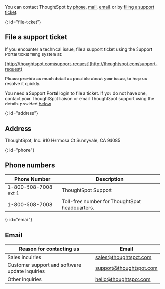 You can contact ThoughtSpot by [phone](#phone), [mail](#mail), [email](#email), or by [filing a support ticket](#file-ticket).

{: id="file-ticket"}
## File a support ticket

If you encounter a technical issue, file a support ticket using the Support Portal ticket filing system at:

[http://thoughtspot.com/support-request](http://thoughtspot.com/support-request)

Please provide as much detail as possible about your issue, to help us resolve it quickly.

You need a Support Portal login to file a ticket. If you do not have one, contact your ThoughtSpot liaison or email ThoughtSpot support using the details provided [below](#email).

{: id="address"}
## Address

ThoughtSpot, Inc.
910 Hermosa Ct
Sunnyvale, CA 94085

{: id="phone"}
## Phone numbers

|Phone Number|Description|
|------------|-----------|
|1-800-508-7008 ext 1|ThoughtSpot Support|
|1-800-508-7008|Toll-free number for ThoughtSpot headquarters.|

{: id="email"}
## Email

| Reason for contacting us | Email |
| --------------------- | ----- |
| Sales inquiries | [sales@thoughtspot.com](mailto:sales@thoughtspot.com) |
| Customer support and software update inquiries | [support@thoughtspot.com](mailto:support@thoughtspot.com) |
| Other inquiries | [hello@thoughtspot.com](mailto:hello@thoughtspot.com) |
